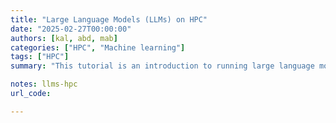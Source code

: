 ```yaml
---
title: "Large Language Models (LLMs) on HPC" 
date: "2025-02-27T00:00:00"
authors: [kal, abd, mab]
categories: ["HPC", "Machine learning"]
tags: ["HPC"]
summary: "This tutorial is an introduction to running large language models on UVA's HPC system."

notes: llms-hpc
url_code: 

---
```


